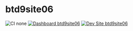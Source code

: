 # btd9site06

![CI none](https://img.shields.io/badge/ci-none-orange.svg)
[![Dashboard btd9site06](https://img.shields.io/badge/dashboard-btd9site06-yellow.svg)](https://dashboard.pantheon.io/sites/b24897e2-2cdd-4e35-8c30-8469c194da0a#dev/code)
[![Dev Site btd9site06](https://img.shields.io/badge/site-btd9site06-blue.svg)](http://dev-btd9site06.pantheonsite.io/)